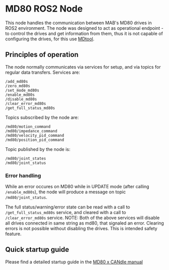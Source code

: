 # MD80 ROS2 Node

This node handles the communication between MAB's MD80 drives in ROS2 environment. The node was designed to act as 
operational endpoint - to control the drives and get information from them, thus it is not capable of configuring the drives, 
for this use [MDtool](https://github.com/mabrobotics/mdtool).

## Principles of operation

The node normally communicates via services for setup, and via topics for regular data transfers.
Services are: 
```
/add_md80s
/zero_md80s
/set_mode_md80s
/enable_md80s
/disable_md80s
/clear_error_md80s
/get_full_status_md80s
```

Topics subscribed by the node are:
```
/md80/motion_command
/md80/impedance_command
/md80/velocity_pid_command
/md80/position_pid_command
```

Topic published by the node is:
```
/md80/joint_states
/md80/joint_status
```

### Error handling
While an error occures on MD80 while in UPDATE mode (after calling `/enable_md80s`),
the node will produce a message on topic `/md80/joint_status`.

The full status/warning/error state can be read with a call to `/get_full_status_md80s` service,
and cleared with a call to `/clear_error_md80s` service.
NOTE: Both of the above services will disable all drives connected in same string as md80,
that signaled an error. Clearing errors is not possible without disabling the drives.
This is intended safety feature.


## Quick startup guide

Please find a detailed startup guide in the [MD80 x CANdle manual](https://www.mabrobotics.pl/servos)
